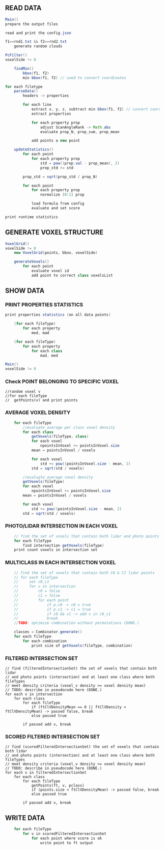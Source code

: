 ## READ DATA

```java
Main()
prepare the output files

read and print the config.json

f1==rnd1.txt && f2==rnd2.txt
	generate random clouds

PcFilter()
voxelSide != 0

	findMin()
		bbox(f1, f2)
		min bbox(f1, f2) // used to convert coordinates

for each filetype
	parseData()
		headers -> properties

		for each line
			extract x, y, z, subtract min bbox(f1, f2) // convert coordinates
			extract properties

			for each property prop
				adjust ScanAngleRank -> Math.abs
				evaluate prop_N, prop_sum, prop_mean

			add points a new point

	updateStatistics()
		for each point
			for each property prop
                std = pow((prop.val - prop_mean), 2)
                prop_std += std

        prop_std = sqrt(prop_std / prop_N)

		for each point
			for each property prop
				normalize [0:1] prop

			load formula from config
			evaluate and set score

print runtime statistics

```

## GENERATE VOXEL STRUCTURE
```java
VoxelGrid()
voxelSide != 0
	new VoxelGrid(points, bbox, voxelSide)

	generateVoxels()
		for each point
			evaluate voxel id
			add point to correct class voxelsList

```


## SHOW DATA
### PRINT PROPERTIES STATISTICS
```java
print properties statistics (on all data points)

	(for each fileType)
		for each property
			med, mad

	(for each fileType)
		for each property
			for each class
				mad, med

Main()
voxelSide != 0
```


### Check POINT BELONGING TO SPECIFIC VOXEL
	//random voxel v
	//for each fileType
	//	getPoints(v) and print points

### AVERAGE VOXEL DENSITY
```java
    for each fileType
        //evaluate average per class voxel density
        for each class
            getVoxels(fileType, class)
            for each voxel
                npointsInVoxel += pointsInVoxel.size
            mean = pointsInVoxel / voxels

            for each voxel
                std += pow((pointsInVoxel.size - mean, 2)
            std = sqrt(std / voxels)

        //evaluate average voxel density
        getVoxels(fileType)
        for each voxel
            npointsInVoxel += pointsInVoxel.size
        mean = pointsInVoxel / voxels

        for each voxel
            std += pow((pointsInVoxel.size - mean, 2)
        std = sqrt(std / voxels)
```      

### PHOTO/LIDAR INTERSECTION IN EACH VOXEL
```java
    // find the set of voxels that contain both lidar and photo points
    for each fileType
        find intersection getVoxels(fileType)
    print count voxels in intersection set
```

### MULTICLASS IN EACH INTERSECTION VOXEL
```java
    // find the set of voxels that contain both C0 & C1 lidar points
    // for each fileType
    //     set c0_c1
    //     for v in intersection
    //         c0 = false
    //         c1 = false
    //         for each point
    //             if p.c0 -> c0 = true
    //             if p.c1 -> c1 = true
    //             if c0 && c1 -> add v in c0_c1
    //             break
    //TODO: optimize combination without permutations (DONE.)

    classes = Combinator.generate()
    for each fileType
        for each combination
            print size of getVoxels(fileType, combination)
```

### FILTERED INTERSECTION SET
    // find (filteredIntersectionSet) the set of voxels that contain both lidar
    // and photo points (intersection) and at least one class where both fileTypes
    // meet density criteria (voxel_v density >= voxel density mean)
    // TODO: describe in pseudocode here (DONE.)
    for each v in intersection
        for each class
            for each fileType
                if (ftClVDensityMean == 0 || ftClVDensity < ftClVDensityMean) -> passed false, break
                else passed true

            if passed add v, break


### SCORED FILTERED INTERSECTION SET
    // find (scoredFilteredIntersectionSet) the set of voxels that contain both lidar
    // and photo points (intersection) and at least one class where both fileTypes
    // meet density criteria (voxel_v density >= voxel density mean)
    // TODO: describe in pseudocode here (DONE.)
    for each v in filteredIntersectionSet
        for each class
            for each fileType
                getPoints(ft, v, pclass)
                if (points.size < ftClVDensityMean) -> passed false, break
                else passed true

            if passed add v, break


## WRITE DATA
```java
    for each fileType
        for v in scoredFilteredIntersectionSet
            for each point where score is ok
                write point to ft output
```
